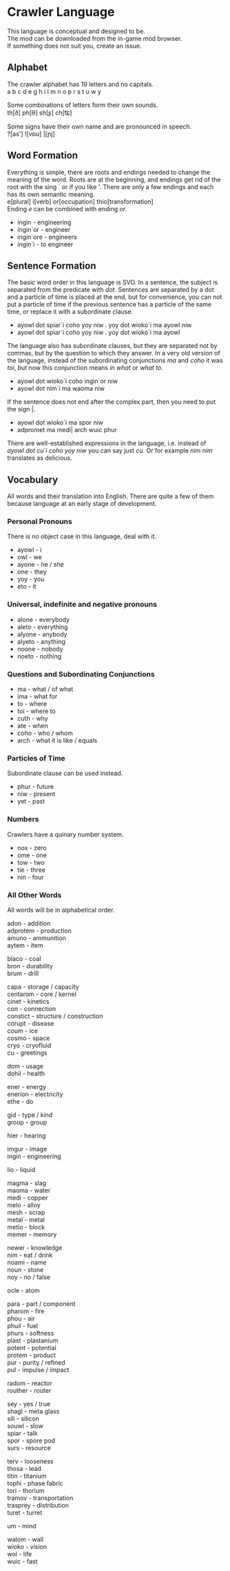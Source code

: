 # Crawler Language
This language is conceptual and designed to be.   
The mod can be downloaded from the in-game mod browser.   
If something does not suit you, create an issue.

## Alphabet
The crawler alphabet has 19 letters and no capitals.   
a b c d e g h i l m n o p r s t u w y

Some combinations of letters form their own sounds.   
th[ð] ph[θ] sh[ʂ] ch[t͡ɕ]

Some signs have their own name and are pronounced in speech.   
?[as'] ![vɒu] |[ɲj]

## Word Formation
Everything is simple, there are roots and endings needed to change the meaning of the word.
Roots are at the beginning, and endings get rid of the root with the sing \` or if you like '.
There are only a few endings and each has its own semantic meaning.   
e[plural] i[verb] or[occupation] thio[transformation]   
Ending *e* can be combined with ending *or*.

* ingin - engineering
* ingin\`or - engineer
* ingin\`ore - engineers
* ingin\`i - to engineer

## Sentence Formation
The basic word order in this language is SVO.
In a sentence, the subject is separated from the predicate with *dot*.
Sentences are separated by a dot and a particle of time is placed at the end, but for convenience, you can not put a particle of time if the previous sentence has a particle of the same time, or replace it with a subordinate clause.

* ayowl dot spiar\`i coho yoy niw . yoy dot wioko\`i ma ayowl niw
* ayowl dot spiar\`i coho yoy niw . yoy dot wioko\`i ma ayowl

The language also has subordinate clauses, but they are separated not by commas, but by the question to which they answer.
In a very old version of the language, instead of the subordinating conjunctions *ma* and *coho* it was *toi*, but now this conjunction means *in what* or *what to*.

* ayowl dot wioko\`i coho ingin\`or niw
* ayowl dot nim\`i ma waoma niw

If the sentence does not end after the complex part, then you need to put the sign |.

* ayowl dot wioko\`i ma spor niw
* adpromet ma medi| arch wuic phur

There are well-established expressions in the language, i.e. instead of *ayowl dot cu\`i coho yoy niw* you can say just *cu*.
Or for example *nim nim* translates as delicious.

## Vocabulary
All words and their translation into English.
There are quite a few of them because language at an early stage of development.

### Personal Pronouns
There is no object case in this language, deal with it.

* ayowl - i
* owl - we
* ayone - he / she
* one - they
* yoy - you
* eto - it

### Universal, indefinite and negative pronouns

* alone - everybody
* aleto - everything
* alyone - anybody
* alyeto - anything
* noone - nobody
* noeto - nothing

### Questions and Subordinating Conjunctions
* ma - what / of what
* ima - what for
* to - where
* toi - where to
* cuth - why
* ate - when
* coho - who / whom
* arch - what it is like / equals

### Particles of Time
Subordinate clause can be used instead.

* phur - future
* niw - present
* yet - past

### Numbers
Crawlers have a quinary number system.

* nox - zero
* ome - one
* tow - two
* tie - three
* nin - four

### All Other Words
All words will be in alphabetical order.

<!-- A -->
adon - addition   
adprotem - production   
amuno - ammunition   
aytem - item

<!-- B -->
blaco - coal   
bron - durability   
brum - drill

<!-- C -->
capa - storage / capacity   
centarom - core / kernel   
cinet - kinetics   
con - connection   
constict - structure / construction   
corupt - disease   
coum - ice   
cosmo - space   
cryo - cryofluid   
cu - greetings

<!-- D -->
dom - usage   
dohil - health

<!-- E -->
ener - energy   
enerion - electricity   
ethe - do

<!-- G -->
gid - type / kind   
group - group

<!-- H -->
hier - hearing

<!-- I -->
imgur - image   
ingin - engineering

<!-- L -->
lio - liquid

<!-- M -->
magma - slag   
maoma - water   
medi - copper   
melo - alloy   
mesh - scrap   
metal - metal   
metio - block   
memer - memory

<!-- N -->
newer - knowledge   
nim - eat / drink   
noami - name   
noun - stone   
noy - no / false

<!-- O -->
ocle - atom

<!-- P -->
para - part / component   
pharom - fire   
phou - air   
phuil - fuel   
phurs - softness   
plast - plastanium   
potent - potential   
protem - product   
pur - purity / refined   
pul - impulse / impact

<!-- R -->
radom - reactor   
routher - router

<!-- S -->
sey - yes / true   
shagl - meta glass   
sili - silicon   
souwl - slow   
spiar - talk   
spor - spore pod   
surs - resource

<!-- T -->
terv - looseness   
thosa - lead   
titin - titanium   
tophi - phase fabric   
tori - thorium   
tramov - transportation   
trasprey - distribution   
turet - turret

<!-- U -->
um - mind

<!-- W -->
walom - wall   
wioko - vision   
wol - life   
wuic - fast

<!-- Y -->